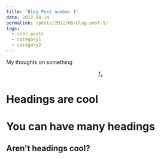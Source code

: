 ```yaml
---
title: 'Blog Post number 1'
date: 2012-08-14
permalink: /posts/2012/08/blog-post-1/
tags:
  - cool posts
  - category1
  - category2
---
```


My thoughts on something 

$$f_x$$

Headings are cool
======

You can have many headings
======

Aren't headings cool?
------